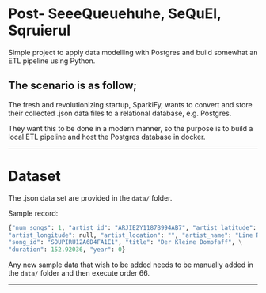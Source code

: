 # Post- SeeeQueuehuhe, SeQuEl, Sqruierul
Simple project to apply data modelling with Postgres and build somewhat an
ETL pipeline using Python.

## The scenario is as follow;

The fresh and revolutionizing startup, SparkiFy, wants to convert and store
their collected .json data files to a relational database, e.g. Postgres.

They want this to be done in a modern manner, so the purpose is to build a
local ETL pipeline and host the Postgres database in docker.

---

# Dataset
The .json data set are provided in the `data/` folder.

Sample record:
```python
{"num_songs": 1, "artist_id": "ARJIE2Y1187B994AB7", "artist_latitude": null, \
"artist_longitude": null, "artist_location": "", "artist_name": "Line Renaud",\
"song_id": "SOUPIRU12A6D4FA1E1", "title": "Der Kleine Dompfaff", \
"duration": 152.92036, "year": 0}
```

Any new sample data that wish to be added needs to be manually added in the
`data/` folder and then execute order 66.

---
